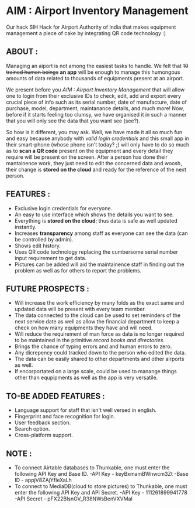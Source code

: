 # AIM : Airport Inventory Management 
Our hack SIH Hack for Airport Authority of India that makes equipment management a piece of cake by integrating QR code technology :)

## ABOUT :
Managing an aiport is not among the easiest tasks to handle. We felt that ~~10 trained human beings~~ **an app** will be enough to manage this humongous amounts of data related to thousands of equipments present at an airport.

We present before you _AIM : Airport Inventory Management_ that will allow one to login from their exclusive IDs to check, edit, add and export every crucial piece of info such as its serial number, date of manufacture, date of purchase, model, department, maintanance details, and much more! Now, before if it starts feeling too clumsy, we have organised it in such a manner that you will only see the data that you want see (see?).

So how is it different, you may ask. Well, we have made it all so much fun and easy because anybody with _valid login credentials_ and this small app in their smart-phone (whose phone isn't today? ;) will only have to do so much as to **scan a QR code** present on the equipment and every detail they require will be present on the screen. After a person has done their mantainence work, they just need to edit the concerned data and woosh, their change is **stored on the cloud** and ready for the reference of the next person.

## FEATURES :
- Exclusive login credentials for everyone.
- An easy to use interface which shows the details you want to see.
- Everything is **stored on the cloud**; thus data is safe as well updated instantly.
- Increases **transparency** among staff as everyone can see the data (can be controlled by admin).
- Shows edit history.
- Uses QR code technology replacing the cumbersome serial number input requirement to get data.
- Pictures can be added will aid the maintainence staff in finding out the problem as well as for others to report the problems.

## FUTURE PROSPECTS :
- Will increase the work efficiency by many folds as the exact same and updated data will be present with every team member.
- The data connected to the cloud can be used to set reminders of the next service date as well as allow the financial department to keep a check on how many equipments they have and will need.
- Will reduce the requirement of man force as data is no longer required to be maintained in the primitive _record books and directories_.
- Brings the chance of typing errors and and human errors to zero.
- Any dicrepency could tracked down to the person who edited the data.
- The data can be easily shared to other departments and other airports as well.
- If encorportated on a large scale, could be used to manange things other than equpipments as well as the app is very versatile.

## TO-BE ADDED FEATURES :
- Language support for staff that isn't well versed in english.
- Fingerprint and face recognition for login.
- User feedback section.
- Search option.
- Cross-platform support.

## NOTE :
- To connect Airtable databases to Thunkable, one must enter the following API Key and Base ID.
  -API Key - keyBxmamBWnwcm3Zt
  -Base ID - appjV8ZAjYfIeXaLh
- To connect to MediaDB(cloud to store pictures) to Thunkable, one must enter the following API Key and API Secret.
  -API Key - 111261899941778
  -API Secret - pFX22BlsnGV_R38NWsBenVXVMaI
  
